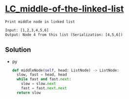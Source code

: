 # [LC_middle-of-the-linked-list](https://leetcode.com/problems/middle-of-the-linked-list)

```en
Print middle node in linked list
```

```txt
Input: [1,2,3,4,5,6]
Output: Node 4 from this list (Serialization: [4,5,6])
```

## Solution

* py

  ```py
  def middleNode(self, head: ListNode) -> ListNode:
    slow, fast = head, head
    while fast and fast.next:
      slow = slow.next
      fast = fast.next.next
    return slow
  ```
